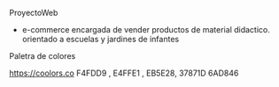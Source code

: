 ProyectoWeb

- e-commerce encargada de vender productos de material didactico.
orientado a escuelas y jardines de infantes

Paletra de colores

https://coolors.co F4FDD9 , E4FFE1 , EB5E28, 37871D 6AD846 
